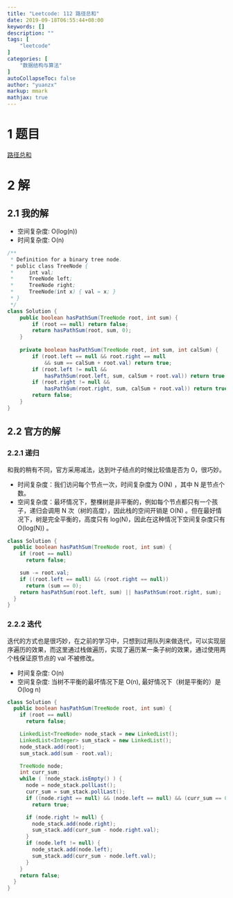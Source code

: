 ```yaml
---
title: "Leetcode: 112 路径总和"
date: 2019-09-18T06:55:44+08:00
keywords: []
description: ""
tags: [
    "leetcode"
]
categories: [
    "数据结构与算法"
]
autoCollapseToc: false
author: "yuanzx"
markup: mmark
mathjax: true 
---
```


# 1 题目

[路径总和](https://leetcode-cn.com/problems/path-sum/)

# 2 解

## 2.1 我的解

- 空间复杂度: O(log(n))
- 时间复杂度: O(n)

```java
/**
 * Definition for a binary tree node.
 * public class TreeNode {
 *     int val;
 *     TreeNode left;
 *     TreeNode right;
 *     TreeNode(int x) { val = x; }
 * }
 */
class Solution {
    public boolean hasPathSum(TreeNode root, int sum) {
        if (root == null) return false;
        return hasPathSum(root, sum, 0);
    }
    
    private boolean hasPathSum(TreeNode root, int sum, int calSum) {
        if (root.left == null && root.right == null 
            && sum == calSum + root.val) return true;
        if (root.left != null &&
            hasPathSum(root.left, sum, calSum + root.val)) return true;
        if (root.right != null &&
            hasPathSum(root.right, sum, calSum + root.val)) return true;
        return false;
    }
}
```

## 2.2 官方的解

### 2.2.1 递归

和我的稍有不同，官方采用减法，达到叶子结点的时候比较值是否为 0，很巧妙。

- 时间复杂度：我们访问每个节点一次，时间复杂度为 O(N) ，其中 N 是节点个数。
- 空间复杂度：最坏情况下，整棵树是非平衡的，例如每个节点都只有一个孩子，递归会调用 N 次（树的高度），因此栈的空间开销是 O(N) 。但在最好情况下，树是完全平衡的，高度只有 log(N)，因此在这种情况下空间复杂度只有 O(log(N)) 。

```java
class Solution {
  public boolean hasPathSum(TreeNode root, int sum) {
    if (root == null)
      return false;

    sum -= root.val;
    if ((root.left == null) && (root.right == null))
      return (sum == 0);
    return hasPathSum(root.left, sum) || hasPathSum(root.right, sum);
  }
}
```

### 2.2.2 迭代

迭代的方式也是很巧妙，在之前的学习中，只想到过用队列来做迭代，可以实现层序遍历的效果，而这里通过栈做遍历，实现了遍历某一条子树的效果，通过使用两个栈保证原节点的 val 不被修改。

- 时间复杂度: O(n)
- 空间复杂度: 当树不平衡的最坏情况下是 O(n), 最好情况下（树是平衡的）是 O(log n)

```java
class Solution {
  public boolean hasPathSum(TreeNode root, int sum) {
    if (root == null)
      return false;

    LinkedList<TreeNode> node_stack = new LinkedList();
    LinkedList<Integer> sum_stack = new LinkedList();
    node_stack.add(root);
    sum_stack.add(sum - root.val);

    TreeNode node;
    int curr_sum;
    while ( !node_stack.isEmpty() ) {
      node = node_stack.pollLast();
      curr_sum = sum_stack.pollLast();
      if ((node.right == null) && (node.left == null) && (curr_sum == 0))
        return true;

      if (node.right != null) {
        node_stack.add(node.right);
        sum_stack.add(curr_sum - node.right.val);
      }
      if (node.left != null) {
        node_stack.add(node.left);
        sum_stack.add(curr_sum - node.left.val);
      }
    }
    return false;
  }
}
```
